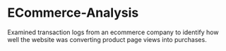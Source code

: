# ECommerce-Analysis
Examined transaction logs from an ecommerce company to identify how well the website was converting product page views into purchases.
